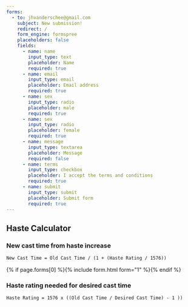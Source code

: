 ```yaml
---
forms:
  - to: jhvanderschee@gmail.com
    subject: New submission!
    redirect: /
    form_engine: formspree
    placeholders: false
    fields: 
      - name: name
        input_type: text
        placeholder: Name
        required: true
      - name: email
        input_type: email
        placeholder: Email address
        required: true
      - name: sex
        input_type: radio
        placeholder: male
        required: true
      - name: sex
        input_type: radio
        placeholder: female
        required: true
      - name: message
        input_type: textarea
        placeholder: Message
        required: false
      - name: terms
        input_type: checkbox
        placeholder: I accept the terms and conditions
        required: true
      - name: submit
        input_type: submit
        placeholder: Submit form
        required: true
---
```

## Haste Calculator

### New cast time from haste increase
```markdown
New Cast Time = Old Cast Time / (1 + (Haste Rating / 1576))
```

{% if page.forms[0] %}{% include form.html form="1" %}{% endif %}

### Haste rating needed for desired cast time
```markdown
Haste Rating = 1576 x ((Old Cast Time / Desired Cast Time) - 1 ))
```
